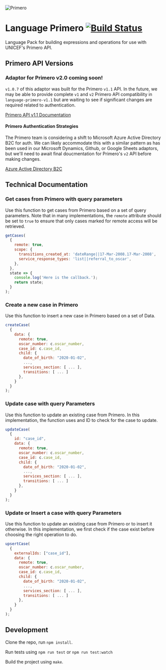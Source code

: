 ![Primero](https://user-images.strikinglycdn.com/res/hrscywv4p/image/upload/c_limit,fl_lossy,h_300,w_300,f_auto,q_auto/195711/_IMS-logos_all_TM-02_no_bg_2_rlfcbj.png)
# Language Primero [![Build Status](https://travis-ci.org/OpenFn/language-primero.svg?branch=master)](https://travis-ci.org/OpenFn/language-primero)

Language Pack for building expressions and operations for use with UNICEF's
Primero API.

## Primero API Versions

### Adaptor for Primero v2.0 coming soon!

`v1.0.7` of this adaptor was built for the Primero `v1.1` API. In the future, we
may be able to provide complete `v1` and `v2` Primero API compatibility in
`language-primero-v1.1` but are waiting to see if significant changes are
required related to authentication.

[Primero API v1.1 Documentation](https://docs.google.com/document/d/1jpaT2_UBBnc3PxPYlLMBEzNUkyfuxRZiksywG5MKM0Q/edit)

#### Primero Authentication Strategies

The Primero team is considering a shift to Microsoft Azure Active Directory B2C
for auth. We can likely accommodate this with a similar pattern as has been used
in our Microsoft Dynamics, Github, or Google Sheets adaptors, but we'll need to
await final doucmentation for Primero's `v2` API before making changes.

[Azure Active Directory B2C](https://docs.microsoft.com/en-us/azure/active-directory-b2c/)

## Technical Documentation

### Get cases from Primero with query parameters

Use this function to get cases from Primero based on a set of query parameters.
Note that in many implementations, the `remote` attribute should be set to
`true` to ensure that only cases marked for remote access will be retrieved.

```js
getCases(
  {
    remote: true,
    scope: {
      transitions_created_at: 'dateRange||17-Mar-2008.17-Mar-2008',
      service_response_types: 'list||referral_to_oscar',
    },
  },
  state => {
    console.log('Here is the callback.');
    return state;
  }
);
```

### Create a new case in Primero

Use this function to insert a new case in Primero based on a set of Data.

```js
createCase(
  {
    data: {
      remote: true,
      oscar_number: c.oscar_number,
      case_id: c.case_id,
      child: {
        date_of_birth: "2020-01-02",
        ...,
        services_section: [ ... ],
        transitions: [ ... ]
      },
    }
  }
);
```

### Update case with query Parameters

Use this function to update an existing case from Primero. In this
implementation, the function uses and ID to check for the case to update.

```js
updateCase(
  {
    id: "case_id",
    data: {
      remote: true,
      oscar_number: c.oscar_number,
      case_id: c.case_id,
      child: {
        date_of_birth: "2020-01-02",
        ...,
        services_section: [ ... ],
        transitions: [ ... ]
      },
    }
  }
);
```

### Update or Insert a case with query Parameters

Use this function to update an existing case from Primero or to insert it
otherwise. In this implementation, we first check if the case exist before
choosing the right operation to do.

```js
upsertCase(
  {
    externalIds: ["case_id"],
    data: {
      remote: true,
      oscar_number: c.oscar_number,
      case_id: c.case_id,
      child: {
        date_of_birth: "2020-01-02",
        ...,
        services_section: [ ... ],
        transitions: [ ... ]
      },
    }
  }
);
```

## Development

Clone the repo, run `npm install`.

Run tests using `npm run test` or `npm run test:watch`

Build the project using `make`.
